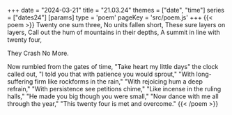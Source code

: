 +++
date = "2024-03-21"
title = "21.03.24"
themes = ["date", "time"]
series = ["dates24"]
[params]
  type = 'poem'
  pageKey = 'src/poem.js'
+++
{{< poem >}}
Twenty one sum three,
No units fallen short,
These sure layers on layers,
Call out the hum of mountains in their depths,
A summit in line with twenty four,

They
Crash
No
More.

Now rumbled from the gates of time,
"Take heart my little days" the clock called out,
"I told you that with patience you would sprout,"
"With long-suffering firm like rockforms in the rain,"
"With rejoicing hum a deep refrain,"
"With persistence see petitions chime,"
"Like incense in the ruling halls,"
"He made you big though you were small,"
"Now dance with me all through the year,"
"This twenty four is met and overcome."
{{< /poem >}}